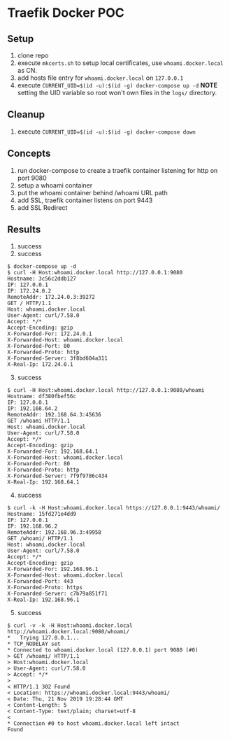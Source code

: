 # Traefik Docker POC

## Setup

1. clone repo
2. execute `mkcerts.sh` to setup local certificates, use `whoami.docker.local` as CN.
3. add hosts file entry for `whoami.docker.local` on `127.0.0.1`
4. execute `CURRENT_UID=$(id -u):$(id -g) docker-compose up -d`  **NOTE** setting the UID variable so root won't own files in the `logs/` directory.

## Cleanup

1. execute `CURRENT_UID=$(id -u):$(id -g) docker-compose down`

## Concepts

1. run docker-compose to create a traefik container listening for http on port 9080
2. setup a whoami container
3. put the whoami container behind /whoami URL path
4. add SSL, traefik container listens on port 9443
5. add SSL Redirect

## Results

1. success
2. success
```
$ docker-compose up -d
$ curl -H Host:whoami.docker.local http://127.0.0.1:9080
Hostname: 3c56c2ddb127
IP: 127.0.0.1
IP: 172.24.0.2
RemoteAddr: 172.24.0.3:39272
GET / HTTP/1.1
Host: whoami.docker.local
User-Agent: curl/7.58.0
Accept: */*
Accept-Encoding: gzip
X-Forwarded-For: 172.24.0.1
X-Forwarded-Host: whoami.docker.local
X-Forwarded-Port: 80
X-Forwarded-Proto: http
X-Forwarded-Server: 3f8bd604a311
X-Real-Ip: 172.24.0.1
```
3. success
```
$ curl -H Host:whoami.docker.local http://127.0.0.1:9080/whoami
Hostname: df380fbef56c
IP: 127.0.0.1
IP: 192.168.64.2
RemoteAddr: 192.168.64.3:45636
GET /whoami HTTP/1.1
Host: whoami.docker.local
User-Agent: curl/7.58.0
Accept: */*
Accept-Encoding: gzip
X-Forwarded-For: 192.168.64.1
X-Forwarded-Host: whoami.docker.local
X-Forwarded-Port: 80
X-Forwarded-Proto: http
X-Forwarded-Server: 7f9f9786c434
X-Real-Ip: 192.168.64.1
```
4. success
```
$ curl -k -H Host:whoami.docker.local https://127.0.0.1:9443/whoami/
Hostname: 15fd271e4dd9
IP: 127.0.0.1
IP: 192.168.96.2
RemoteAddr: 192.168.96.3:49958
GET /whoami/ HTTP/1.1
Host: whoami.docker.local
User-Agent: curl/7.58.0
Accept: */*
Accept-Encoding: gzip
X-Forwarded-For: 192.168.96.1
X-Forwarded-Host: whoami.docker.local
X-Forwarded-Port: 443
X-Forwarded-Proto: https
X-Forwarded-Server: c7b79a851f71
X-Real-Ip: 192.168.96.1

```
5. success
```
$ curl -v -k -H Host:whoami.docker.local http://whoami.docker.local:9080/whoami/
*   Trying 127.0.0.1...
* TCP_NODELAY set
* Connected to whoami.docker.local (127.0.0.1) port 9080 (#0)
> GET /whoami/ HTTP/1.1
> Host:whoami.docker.local
> User-Agent: curl/7.58.0
> Accept: */*
> 
< HTTP/1.1 302 Found
< Location: https://whoami.docker.local:9443/whoami/
< Date: Thu, 21 Nov 2019 19:28:44 GMT
< Content-Length: 5
< Content-Type: text/plain; charset=utf-8
< 
* Connection #0 to host whoami.docker.local left intact
Found
```
